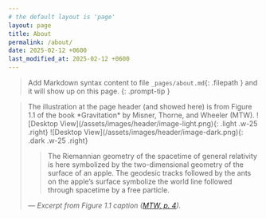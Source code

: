```yaml
---
# the default layout is 'page'
layout: page
title: About
permalink: /about/
date: 2025-02-12 +0600
last_modified_at: 2025-02-12 +0600
---
```


> Add Markdown syntax content to file `_pages/about.md`{: .filepath } and it will show up on this page.
{: .prompt-tip }


<blockquote class="prompt-info" markdown="1">
The illustration at the page header (and showed here) is from Figure 1.1 of the book *Gravitation* by Misner, Thorne, and Wheeler (MTW).
![Desktop View](/assets/images/header/image-light.png){: .light .w-25 .right}
![Desktop View](/assets/images/header/image-dark.png){: .dark .w-25 .right}

> The Riemannian geometry of the spacetime of general relativity is here symbolized by the two-dimensional geometry of the surface of an apple. The geodesic tracks followed by the ants on the apple’s surface symbolize the world line followed through spacetime by a free particle.  

— *Excerpt from Figure 1.1 caption ([MTW, p. 4](https://press.princeton.edu/books/hardcover/9780691177793/gravitation#preview)).*
</blockquote>